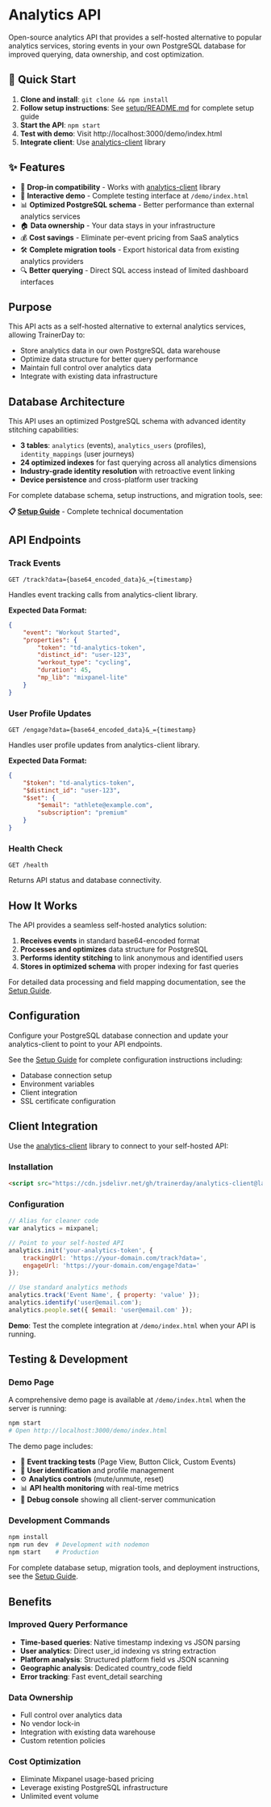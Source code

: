 # Analytics API

Open-source analytics API that provides a self-hosted alternative to popular analytics services, storing events in your own PostgreSQL database for improved querying, data ownership, and cost optimization.

## 🚀 Quick Start

1. **Clone and install**: `git clone && npm install`
2. **Follow setup instructions**: See [setup/README.md](./setup/README.md) for complete setup guide
3. **Start the API**: `npm start`
4. **Test with demo**: Visit http://localhost:3000/demo/index.html
5. **Integrate client**: Use [analytics-client](https://github.com/trainerday/analytics-client) library

## ✨ Features

- 🔄 **Drop-in compatibility** - Works with [analytics-client](https://github.com/trainerday/analytics-client) library
- 🎯 **Interactive demo** - Complete testing interface at `/demo/index.html`
- 📊 **Optimized PostgreSQL schema** - Better performance than external analytics services
- 🏠 **Data ownership** - Your data stays in your infrastructure
- 💰 **Cost savings** - Eliminate per-event pricing from SaaS analytics
- 🛠️ **Complete migration tools** - Export historical data from existing analytics providers
- 🔍 **Better querying** - Direct SQL access instead of limited dashboard interfaces

## Purpose

This API acts as a self-hosted alternative to external analytics services, allowing TrainerDay to:
- Store analytics data in our own PostgreSQL data warehouse
- Optimize data structure for better query performance
- Maintain full control over analytics data
- Integrate with existing data infrastructure

## Database Architecture

This API uses an optimized PostgreSQL schema with advanced identity stitching capabilities:

- **3 tables**: `analytics` (events), `analytics_users` (profiles), `identity_mappings` (user journeys)
- **24 optimized indexes** for fast querying across all analytics dimensions
- **Industry-grade identity resolution** with retroactive event linking
- **Device persistence** and cross-platform user tracking

For complete database schema, setup instructions, and migration tools, see:

**📋 [Setup Guide](./setup/README.md)** - Complete technical documentation

## API Endpoints

### Track Events
```
GET /track?data={base64_encoded_data}&_={timestamp}
```

Handles event tracking calls from analytics-client library.

**Expected Data Format:**
```json
{
    "event": "Workout Started",
    "properties": {
        "token": "td-analytics-token",
        "distinct_id": "user-123",
        "workout_type": "cycling",
        "duration": 45,
        "mp_lib": "mixpanel-lite"
    }
}
```

### User Profile Updates
```
GET /engage?data={base64_encoded_data}&_={timestamp}
```

Handles user profile updates from analytics-client library.

**Expected Data Format:**
```json
{
    "$token": "td-analytics-token",
    "$distinct_id": "user-123",
    "$set": {
        "$email": "athlete@example.com",
        "subscription": "premium"
    }
}
```

### Health Check
```
GET /health
```

Returns API status and database connectivity.

## How It Works

The API provides a seamless self-hosted analytics solution:

1. **Receives events** in standard base64-encoded format
2. **Processes and optimizes** data structure for PostgreSQL
3. **Performs identity stitching** to link anonymous and identified users
4. **Stores in optimized schema** with proper indexing for fast queries

For detailed data processing and field mapping documentation, see the [Setup Guide](./setup/README.md).

## Configuration

Configure your PostgreSQL database connection and update your analytics-client to point to your API endpoints.

See the [Setup Guide](./setup/README.md) for complete configuration instructions including:
- Database connection setup
- Environment variables
- Client integration
- SSL certificate configuration

## Client Integration

Use the [analytics-client](https://github.com/trainerday/analytics-client) library to connect to your self-hosted API:

### Installation
```html
<script src="https://cdn.jsdelivr.net/gh/trainerday/analytics-client@latest/dist/analytics-client.min.js"></script>
```

### Configuration  
```javascript
// Alias for cleaner code
var analytics = mixpanel;

// Point to your self-hosted API
analytics.init('your-analytics-token', {
    trackingUrl: 'https://your-domain.com/track?data=',
    engageUrl: 'https://your-domain.com/engage?data='
});

// Use standard analytics methods
analytics.track('Event Name', { property: 'value' });
analytics.identify('user@email.com');
analytics.people.set({ $email: 'user@email.com' });
```

**Demo**: Test the complete integration at `/demo/index.html` when your API is running.

## Testing & Development

### Demo Page
A comprehensive demo page is available at `/demo/index.html` when the server is running:

```bash
npm start
# Open http://localhost:3000/demo/index.html
```

The demo page includes:
- 🎯 **Event tracking tests** (Page View, Button Click, Custom Events)
- 👤 **User identification** and profile management
- ⚙️ **Analytics controls** (mute/unmute, reset)
- 📊 **API health monitoring** with real-time metrics
- 📝 **Debug console** showing all client-server communication

### Development Commands

```bash
npm install
npm run dev  # Development with nodemon
npm start    # Production
```

For complete database setup, migration tools, and deployment instructions, see the [Setup Guide](./setup/README.md).

## Benefits

### Improved Query Performance
- **Time-based queries**: Native timestamp indexing vs JSON parsing
- **User analytics**: Direct user_id indexing vs string extraction
- **Platform analysis**: Structured platform field vs JSON scanning
- **Geographic analysis**: Dedicated country_code field
- **Error tracking**: Fast event_detail searching

### Data Ownership
- Full control over analytics data
- No vendor lock-in
- Integration with existing data warehouse
- Custom retention policies

### Cost Optimization
- Eliminate Mixpanel usage-based pricing
- Leverage existing PostgreSQL infrastructure
- Unlimited event volume